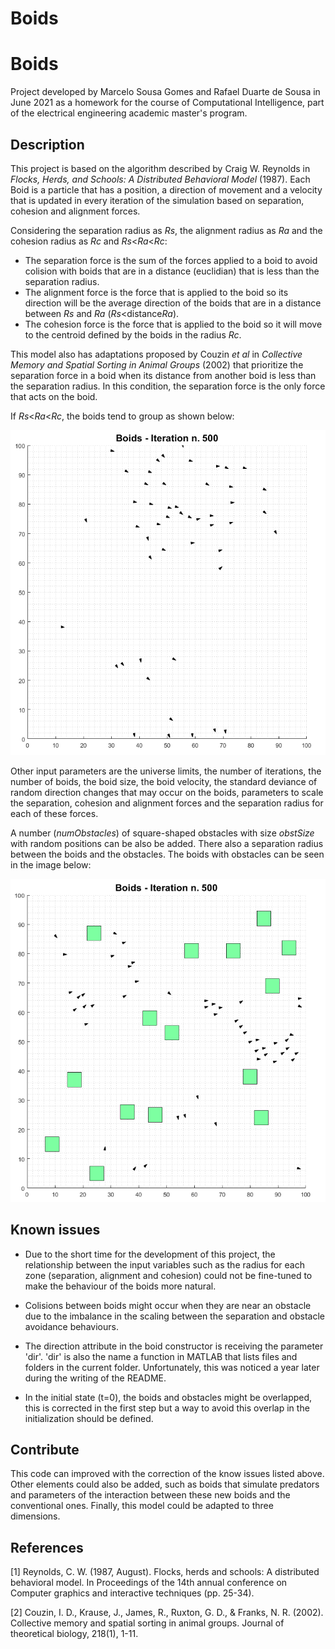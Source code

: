 # Boids
 
# Boids

Project developed by Marcelo Sousa Gomes and Rafael Duarte de Sousa in June 2021 as a homework for the course of Computational Intelligence, part of the  electrical engineering academic master's program.

## Description

This project is based on the algorithm described by Craig W. Reynolds in *Flocks, Herds, and Schools: A Distributed Behavioral Model* (1987). Each Boid is a particle that has a position, a direction of movement and a velocity that is updated in every iteration of the simulation based on separation, cohesion and alignment forces.

Considering the separation radius as *Rs*, the alignment radius as *Ra* and the cohesion radius as *Rc* and *Rs*<*Ra*<*Rc*:

* The separation force is the sum of the forces applied to a boid to avoid colision with boids that are in a distance (euclidian) that is less than the separation radius. 
* The alignment force is the force that is applied to the boid so its direction will be the average direction of the boids that are in a distance between *Rs* and *Ra* (*Rs*<distance*Ra*).
* The cohesion force is the force that is applied to the boid so it will move to the centroid defined by the boids in the radius *Rc*.

This model also has adaptations proposed by Couzin *et al* in *Collective Memory and Spatial Sorting in Animal Groups* (2002) that prioritize the separation force in a boid when its distance from another boid is less than the separation radius. In this condition, the separation force is the only force that acts on the boid.

If *Rs*<*Ra*<*Rc*, the boids tend to group as shown below:


![Boids without obstacles](image_without_obstacles.png)



Other input parameters are the universe limits, the number of iterations, the number of boids, the boid size, the boid velocity, the standard deviance of random direction changes that may occur on the boids, parameters to scale the separation, cohesion and alignment forces and the separation radius for each of these forces.

A number (*numObstacles*) of square-shaped obstacles with size *obstSize* with random positions can be also be added. There also a separation radius between the boids and the obstacles. The boids with obstacles can be seen in the image below:


![Boids with obstacles](image_obstacles.png)


## Known issues
* Due to the short time for the development of this project, the relationship between the input variables such as the radius for each zone (separation, alignment and cohesion) could not be fine-tuned to make the behaviour of the boids more natural.

* Colisions between boids might occur when they are near an obstacle due to the imbalance in the scaling between the separation and obstacle avoidance behaviours.

* The direction attribute in the boid constructor is receiving the parameter 'dir'. 'dir' is also the name a function in MATLAB that lists files and folders in the current folder. Unfortunately, this was noticed a year later during the writing of the README.

* In the initial state (t=0), the boids and obstacles might be overlapped, this is corrected in the first step but a way to avoid this overlap in the initialization should be defined.

## Contribute
This code can improved with the correction of the know issues listed above. Other elements could also be added, such as boids that simulate predators and parameters of the interaction between these new boids and the conventional ones. Finally, this model could be adapted to three dimensions.



## References

<a id="1">[1]</a> 
Reynolds, C. W. (1987, August). Flocks, herds and schools: A distributed behavioral model. In Proceedings of the 14th annual conference on Computer graphics and interactive techniques (pp. 25-34).

<a id="2">[2]</a> 
Couzin, I. D., Krause, J., James, R., Ruxton, G. D., & Franks, N. R. (2002). Collective memory and spatial sorting in animal groups. Journal of theoretical biology, 218(1), 1-11.
